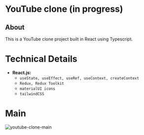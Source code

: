 # YouTube clone (in progress)

## About
This is a YouTube clone project built in React using Typescript.

# Technical Details
- **React.js:**
  - `useState, useEffect, useRef, useContext, createContext`
  - `Redux, Redux Toolkit`
  - `materialUI icons`
  - `tailwindCSS`
 
# Main

![youtube-clone-main](https://github.com/user-attachments/assets/08934313-be9a-452b-8d01-fb2bcf6f6ca9)
